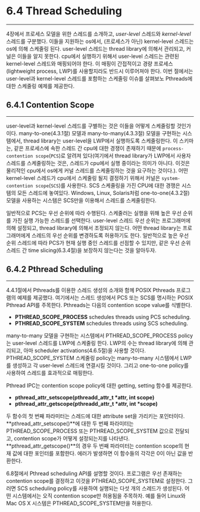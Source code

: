 # 6.4 Thread Scheduling
---

4장에서 프로세스 모델을 위한 스레드를 소개하고, *user-level* 스레드와 *kernel-level* 스레드를 구분했다. 이들을 지원하는 os에서, (프로세스가 아닌) kernel-level 스레드는 os에 의해 스케줄링 된다. user-level 스레드는 thread library에 의해서 관리되고, 커널은 이들을 알지 못한다. cpu에서 실행하기 위해서 user-level 스레드는 관련된 kernel-level 스레드와 매핑되어야 한다. 이 매핑이 간접적이고 경량 프로세스(lightweight process, LWP)를 사용할지라도 반드시 이루어져야 한다. 이번 절에서는 user-level과 kernel-level 스레드를 포함하는 스케줄링 이슈를 살펴보노 Pthreads에 대한 스케줄링 예제를 제공한다.

## 6.4.1 Contention Scope
---

user-level과 kernel-level 스레드를 구별하는 것은 이들을 어떻게 스케줄링할 것인가이다. many-to-one(4.3.1절) 모델과 many-to-many(4.3.3절) 모델을 구현하는 시스템에서, thread library는 user-level을 LWP에서 실행하도록 스케줄링한다. 이 스키마는, 같은 프로세스에 속한 스레드 간 cpu에 대한 경쟁이 존재하기 때문에 `process-contention scope`(`PCS`)로 알려져 있다(여기에서 thread library가 LWP에서 사용자 스레드를 스케줄링하는 것은, 스레드가 cpu에서 실행 중이라는 의미가 아니다. 이것은 물리적인 cpu에서 os에게 커널 스레드를 스케줄링하는 것을 요구하는 것이다.). 어떤 kernel-level 스레드가 cpu에서 스케줄링 될지 결정하기 위해서 커널은 `system-contention scope`(`SCS`)를 사용한다. SCS 스케줄링을 가진 CPU에 대한 경쟁은 시스템의 모든 스레드에 놓여있다. Windows, Linux, Solaris처럼 one-to-one(4.3.2절) 모델을 사용하는 시스템은 SCS만을 이용해서 스레드를 스케줄링한다.

일반적으로 PCS는 우선 순위에 따라 수행된다. 스케줄러는 실행을 위해 높은 우선 순위를 가진 실행 가능한 스레드를 선택한다. user-level 스레드 우선 순위는 프로그래머에 의해 설정되고, thread library에 의해서 조정되지 않는다. 어떤 thread library는 프로그래머에게 스레드의 우선 순위를 변경하도록 허용하기도 한다. 일반적으로 높은 우선 순위 스레드에 따라 PCS가 현재 실행 중인 스레드를 선점할 수 있지만, 같은 우선 순위 스레드 간 time slicing(6.3.4절)을 보장하지 않는다는 것을 알아두자.

## 6.4.2 Pthread Scheduling
---

4.4.1절에서 Pthreads를 이용한 스레드 생성의 소개와 함께 POSIX Pthreads 프로그램의 예제를 제공했다. 여기에서는 스레드 생성에서 PCS 또는 SCS를 명시하는 POSIX Pthread API를 주목한다. Pthreads는 다음의 contention scope value를 식별한다.

* **PTHREAD_SCOPE_PROCESS** schedules threads using PCS scheduling.
* **PTHREAD_SCOPE_SYSTEM** schedules threads using SCS scheduling.

many-to-many 모델을 구현하는 시스템에서 PTHREAD_SCOPE_PROCESS policy는 user-level 스레드를 LWP에 스케줄링 한다. LWP의 수는 thread library에 의해 관리되고, 아마 scheduler activations(4.6.5절)을 사용할 것이다. PTHREAD_SCOPE_SYSTEM 스케줄링 policy는 many-to-many 시스템에서 LWP를 생성하고 각 user-level 스레드에 연결시킬 것이다. 그리고 one-to-one policy를 사용하여 스레드를 효과적으로 매핑한다.

Pthread IPC는 contention scope policy에 대한 getting, setting 함수를 제공한다.

* **pthread_attr_setscope(pthreadd_attr_t \*attr, int scope)**
* **pthread_attr_getscope(pthreadd_attr_t \*attr, int \*scope)**

두 함수의 첫 번째 파라미터는 스레드에 대한 attribute set을 가리키는 포인터이다. **pthread_attr_setscope()**에 대한 두 번째 파라미터는 PTHREAD_SCOPE_PROCESS 또는 PTHREAD_SCOPE_SYSTEM 값으로 전달되고, contention scope가 어떻게 설정되는지를 나타낸다. **pthread_attr_getscope()**의 경우 두 번째 파라미터는 contention scope의 현재 값에 대한 포인터를 포함한다. 에러가 발생하면 이 함수들의 각각은 0이 아닌 값을 반환한다.

6.8절에서 Pthread scheduling API를 설명할 것이다. 프로그램은 우선 존재하는 contention scope를 결정하고 이것을 PTHREAD_SCOPE_SYSTEM로 설정한다. 그러면 SCS scheduling policy를 사용하여 실행되는 다섯 개의 스레드가 생성된다. 어떤 시스템에서는 오직 contention scope만 허용됨을 주목하자. 예를 들어 Linux와 Mac OS X 시스템은 PTHREAD_SCOPE_SYSTEM만을 허용한다.

